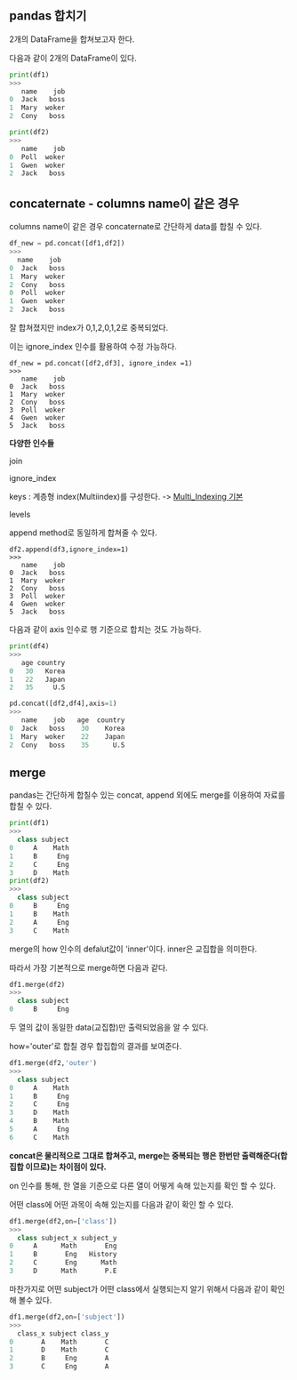 ## pandas 합치기
2개의 DataFrame을 합쳐보고자 한다.

다음과 같이 2개의 DataFrame이 있다.
```python
print(df1)
>>>
   name    job
0  Jack   boss
1  Mary  woker
2  Cony   boss

print(df2)
>>>
   name    job
0  Poll  woker
1  Gwen  woker 
2  Jack   boss
```

## concaternate - columns name이 같은 경우 
 columns name이 같은 경우 concaternate로 간단하게 data를 합칠 수 있다.
 ```python
 df_new = pd.concat([df1,df2])
 >>>
   name    job
0  Jack   boss
1  Mary  woker
2  Cony   boss
0  Poll  woker
1  Gwen  woker
2  Jack   boss 
```
잘 합쳐졌지만 index가 0,1,2,0,1,2로 중복되었다.

이는 ignore_index 인수를 활용하여 수정 가능하다.
```
df_new = pd.concat([df2,df3], ignore_index =1)
>>>
   name    job
0  Jack   boss
1  Mary  woker
2  Cony   boss
3  Poll  woker
4  Gwen  woker
5  Jack   boss
```

__다양한 인수들__

join

ignore_index

keys : 계층형 index(Multiindex)를 구성한다. 
-> [Multi_Indexing 기본](https://github.com/oshble5151/tutorials/tree/master/pandas/Multi_Indexing%20%EA%B8%B0%EB%B3%B8)

levels



append method로 동일하게 합쳐줄 수 있다.
```
df2.append(df3,ignore_index=1)
>>>
   name    job
0  Jack   boss
1  Mary  woker
2  Cony   boss
3  Poll  woker
4  Gwen  woker
5  Jack   boss
```


다음과 같이 axis 인수로 행 기준으로 합치는 것도 가능하다.
```python
print(df4)
>>>
   age country
0   30   Korea
1   22   Japan
2   35     U.S

pd.concat([df2,df4],axis=1)
>>> 
   name    job   age  country
0  Jack   boss    30    Korea
1  Mary  woker    22    Japan
2  Cony   boss    35      U.S
``` 
## merge
pandas는 간단하게 합칠수 있는 concat, append 외에도 merge를 이용하여 자료를 합칠 수 있다.
```python
print(df1)
>>>
  class subject
0     A    Math
1     B     Eng
2     C     Eng
3     D    Math
print(df2)
>>>
  class subject
0     B     Eng
1     B    Math
2     A     Eng
3     C    Math
```
merge의 how 인수의 defalut값이 'inner'이다. inner은 교집합을 의미한다.

따라서 가장 기본적으로 merge하면 다음과 같다.
```python
df1.merge(df2)
>>>
  class subject
0     B     Eng
```
두 열의 값이 동일한 data(교집합)만 출력되었음을 알 수 있다.

how='outer'로 합칠 경우 합집합의 결과를 보여준다.
```python
df1.merge(df2,'outer')
>>>
  class subject
0     A    Math
1     B     Eng
2     C     Eng
3     D    Math
4     B    Math
5     A     Eng
6     C    Math
```
__concat은 물리적으로 그대로 합쳐주고, merge는 중복되는 행은 한번만 출력해준다(합집합 이므로)는 차이점이 있다.__

on 인수를 통해, 한 열을 기준으로 다른 열이 어떻게 속해 있는지를 확인 할 수 있다.

어떤 class에 어떤 과목이 속해 있는지를 다음과 같이 확인 할 수 있다.
```python
df1.merge(df2,on=['class'])
>>>
  class subject_x subject_y
0     A      Math       Eng
1     B       Eng   History
2     C       Eng      Math
3     D      Math       P.E
```
마찬가지로 어떤 subject가 어떤 class에서 실행되는지 알기 위해서 다음과 같이 확인해 볼수 있다.
```python
df1.merge(df2,on=['subject'])
>>>
  class_x subject class_y
0       A    Math       C
1       D    Math       C
2       B     Eng       A
3       C     Eng       A
```
